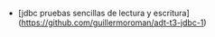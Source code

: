 - [jdbc pruebas sencillas de lectura y escritura] (https://github.com/guillermoroman/adt-t3-jdbc-1)
